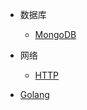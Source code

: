 * 数据库
  * [MongoDB](database/MongoDB/MongoDB.md)

* 网络
  * [HTTP](network/http/README.md)

* [Golang](golang/README.md)